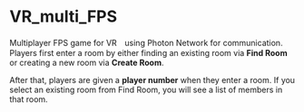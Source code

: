 # VR_multi_FPS

Multiplayer FPS game for VR　using Photon Network for communication.
Players first enter a room by either finding an existing room via **Find Room** or creating a new room via **Create Room**.

After that, players are given a **player number** when they enter a room.
If you select an existing room from Find Room, you will see a list of members in that room.
